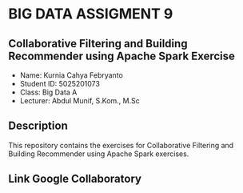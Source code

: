 # BIG DATA ASSIGMENT 9

## Collaborative Filtering and Building Recommender using Apache Spark Exercise
- Name: Kurnia Cahya Febryanto
- Student ID: 5025201073
- Class: Big Data A
- Lecturer: Abdul Munif, S.Kom., M.Sc

## Description
This repository contains the exercises for Collaborative Filtering and Building Recommender using Apache Spark exercises.

## Link Google Collaboratory
